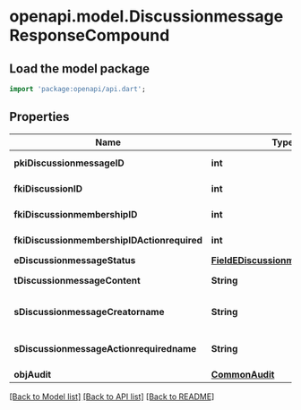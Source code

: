 # openapi.model.DiscussionmessageResponseCompound

## Load the model package
```dart
import 'package:openapi/api.dart';
```

## Properties
Name | Type | Description | Notes
------------ | ------------- | ------------- | -------------
**pkiDiscussionmessageID** | **int** | The unique ID of the Discussionmessage | 
**fkiDiscussionID** | **int** | The unique ID of the Discussion | 
**fkiDiscussionmembershipID** | **int** | The unique ID of the Discussionmembership | [optional] 
**fkiDiscussionmembershipIDActionrequired** | **int** | The unique ID of the Discussionmembership | [optional] 
**eDiscussionmessageStatus** | [**FieldEDiscussionmessageStatus**](FieldEDiscussionmessageStatus.md) |  | 
**tDiscussionmessageContent** | **String** | The content of the Discussionmessage | 
**sDiscussionmessageCreatorname** | **String** | The name the creator of the Discussionmessage. | 
**sDiscussionmessageActionrequiredname** | **String** | The name the Actionrequired of the Discussionmessage. | [optional] 
**objAudit** | [**CommonAudit**](CommonAudit.md) |  | 

[[Back to Model list]](../README.md#documentation-for-models) [[Back to API list]](../README.md#documentation-for-api-endpoints) [[Back to README]](../README.md)


